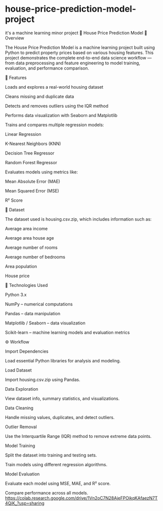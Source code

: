 # house-price-prediction-model-project
it's a machine learning minor project
🏡 House Price Prediction Model
📘 Overview

The House Price Prediction Model is a machine learning project built using Python to predict property prices based on various housing features.
This project demonstrates the complete end-to-end data science workflow — from data preprocessing and feature engineering to model training, evaluation, and performance comparison.

🚀 Features

Loads and explores a real-world housing dataset

Cleans missing and duplicate data

Detects and removes outliers using the IQR method

Performs data visualization with Seaborn and Matplotlib

Trains and compares multiple regression models:

Linear Regression

K-Nearest Neighbors (KNN)

Decision Tree Regressor

Random Forest Regressor

Evaluates models using metrics like:

Mean Absolute Error (MAE)

Mean Squared Error (MSE)

R² Score

📂 Dataset

The dataset used is housing.csv.zip, which includes information such as:

Average area income

Average area house age

Average number of rooms

Average number of bedrooms

Area population

House price

🧠 Technologies Used

Python 3.x

NumPy – numerical computations

Pandas – data manipulation

Matplotlib / Seaborn – data visualization

Scikit-learn – machine learning models and evaluation metrics

⚙️ Workflow

Import Dependencies

Load essential Python libraries for analysis and modeling.

Load Dataset

Import housing.csv.zip using Pandas.

Data Exploration

View dataset info, summary statistics, and visualizations.

Data Cleaning

Handle missing values, duplicates, and detect outliers.

Outlier Removal

Use the Interquartile Range (IQR) method to remove extreme data points.

Model Training

Split the dataset into training and testing sets.

Train models using different regression algorithms.

Model Evaluation

Evaluate each model using MSE, MAE, and R² score.

Compare performance across all models.
https://colab.research.google.com/drive/1Vn2oC7N28AjeFPOikqKAfaezN7T4QiK_?usp=sharing
